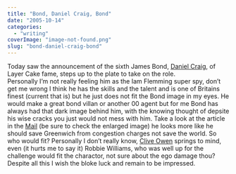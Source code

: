 ```yaml
---
title: "Bond, Daniel Craig, Bond"
date: "2005-10-14"
categories: 
  - "writing"
coverImage: "image-not-found.png"
slug: "bond-daniel-craig-bond"
---
```


Today saw the announcement of the sixth James Bond, [Daniel Craig](http://www.imdb.com/name/nm0185819/), of Layer Cake fame, steps up to the plate to take on the role.  
Personally I’m not really feeling him as the Iam Flemming super spy, don’t get me wrong I think he has the skills and the talent and is one of Britains finest (current that is) but he just does not fit the Bond image in my eyes. He would make a great bond villan or another 00 agent but for me Bond has always had that dark image behind him, with the knowing thought of depsite his wise cracks you just would not mess with him. Take a look at the article in the [Mail](http://www.dailymail.co.uk/pages/live/articles/showbiz/showbiznews.html?in_article_id=365414&in_page_id=1773) (be sure to check the enlarged image) he looks more like he should save Greenwich from congestion charges not save the world. So who would fit? Personally I don’t really know, [Clive Owen](http://www.imdb.com/name/nm0654110/) springs to mind, even (it hurts me to say it) Robbie Williams, who was well up for the challenge would fit the charactor, not sure about the ego damage thou?  
Despite all this I wish the bloke luck and remain to be impressed.
